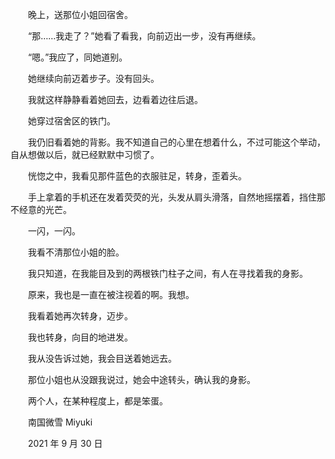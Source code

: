 　　晚上，送那位小姐回宿舍。

　　“那……我走了？”她看了看我，向前迈出一步，没有再继续。

　　“嗯。”我应了，同她道别。

　　她继续向前迈着步子。没有回头。

　　我就这样静静看着她回去，边看着边往后退。

　　她穿过宿舍区的铁门。

　　我仍旧看着她的背影。我不知道自己的心里在想着什么，不过可能这个举动，自从想做以后，就已经默默中习惯了。



　　恍惚之中，我看见那件蓝色的衣服驻足，转身，歪着头。

　　手上拿着的手机还在发着荧荧的光，头发从肩头滑落，自然地摇摆着，挡住那不经意的光芒。

　　一闪，一闪。

　　我看不清那位小姐的脸。

　　我只知道，在我能目及到的两根铁门柱子之间，有人在寻找着我的身影。



　　原来，我也是一直在被注视着的啊。我想。

　　我看着她再次转身，迈步。

　　我也转身，向目的地进发。

　　我从没告诉过她，我会目送着她远去。

　　那位小姐也从没跟我说过，她会中途转头，确认我的身影。



　　两个人，在某种程度上，都是笨蛋。


　　南国微雪 Miyuki

　　2021 年 9 月 30 日


